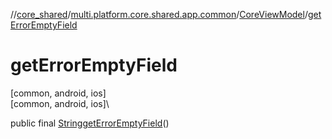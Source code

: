//[core_shared](../../../index.md)/[multi.platform.core.shared.app.common](../index.md)/[CoreViewModel](index.md)/[getErrorEmptyField](get-error-empty-field.md)

# getErrorEmptyField

[common, android, ios]\
[common, android, ios]\

public final [String](https://developer.android.com/reference/kotlin/java/lang/String.html)[getErrorEmptyField](get-error-empty-field.md)()
